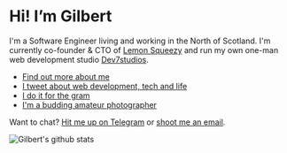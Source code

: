 # Hi! I’m Gilbert

I'm a Software Engineer living and working in the North of Scotland. I'm currently co-founder & CTO of [Lemon Squeezy](https://www.lemonsqueezy.com/) and run my own one-man web development studio [Dev7studios](https://dev7studios.co/).

* [Find out more about me](https://gilbitron.me/)
* [I tweet about web development, tech and life](https://twitter.com/gilbitron)
* [I do it for the gram](https://www.instagram.com/gilbitron/)
* [I'm a budding amateur photographer](https://www.instagram.com/gpellegromphotos/)

Want to chat? [Hit me up on Telegram](https://t.me/gilbitron) or [shoot me an email](mailto:gilbert@pellegrom.me).

![Gilbert's github stats](https://github-readme-stats.vercel.app/api?username=gilbitron&count_private=true&show_icons=true)
